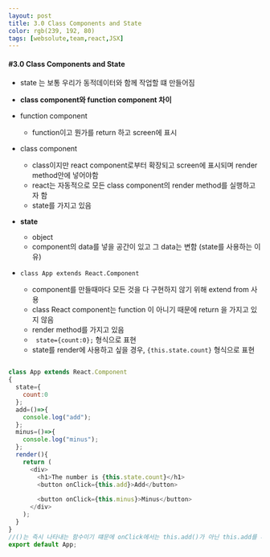 ```yaml
---
layout: post
title: 3.0 Class Components and State
color: rgb(239, 192, 80)
tags: [websolute,team,react,JSX]
---
```


#### #3.0 Class Components and State

- state 는 보통 우리가 동적데이터와 함께 작업할 떄 만들어짐 


- __class component와 function component 차이__  

- function component
    - function이고 뭔가를 return 하고 screen에 표시

- class component
    - class이지만 react component로부터 확장되고 screen에 표시되며 render method안에 넣어야함
    - react는 자동적으로 모든 class component의 render method를 실행하고자 함 
    - state를 가지고 있음

- __state__ 
    - object
    - component의 data를 넣을 공간이 있고 그 data는 변함 (state를 사용하는 이유)

- `class App extends React.Component`
    - component를 만들때마다 모든 것을 다 구현하지 않기 위해 extend from 사용
    - class React component는 function 이 아니기 때문에 return 을 가지고 있지 않음 
    - render method를 가지고 있음 
    - ` state={count:0};` 형식으로 표현 
    - state를 render에 사용하고 싶을 경우, `{this.state.count}` 형식으로 표현


```javascript

class App extends React.Component
{
  state={
    count:0
  };
  add=()=>{
    console.log("add");
  };
  minus=()=>{
    console.log("minus");
  };
  render(){
    return (
      <div>
        <h1>The number is {this.state.count}</h1>
        <button onClick={this.add}>Add</button>
        
        <button onClick={this.minus}>Minus</button>
      </div>
    );
  } 
}
//()는 즉시 나타내는 함수이기 떄문에 onClick에서는 this.add()가 아닌 this.add를 써서 버튼을 클릭했을 때만 나타나게 함
export default App;
```

